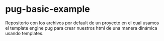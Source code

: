 # pug-basic-example
Repositorio con los archivos por default de un proyecto en el cual usamos el template engine pug para crear nuestros html de una manera dinámica usando templates.
